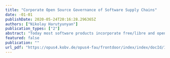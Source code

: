```yaml
---
title: "Corporate Open Source Governance of Software Supply Chains"
date: -01-01
publishDate: 2020-05-24T20:16:28.296365Z
authors: ["Nikolay Harutyunyan"]
publication_types: ["2"]
abstract: "Today most software products incorporate free/libre and open source software (FLOSS) components. FLOSS components are used in development infrastructures, generic and non-differentiating features and functionalities, web browsers, databases, and operating systems. Some software products are built on top of FLOSS frameworks. Open source software usage often ensures lower cost, higher quality, and quick availability, especially when using generic software components and libraries.  Using open source software in products comes with legal, business, and technical risks, however. A major challenge for companies is understanding and complying with licenses and regulations related to the FLOSS components they use in their products. On a deeper level, these issues go beyond the in-house software development, including complete software supply chains and FLOSS components used within them. The potential risks of using open source components can result in litigation due to open source license non-compliance, copyright infringement, or loss of intellectual property. There are several ongoing court cases in Germany, in China, and in the USA, which highlight the significance of the above-mentioned risks.  Companies can address the risks of FLOSS use by establishing corporate open source governance – a set of processes, best practices, and tools employed by companies to govern the use of FLOSS components as parts of their commercial products while minimizing their risks and maximizing their benefit from such use. Corporate open source governance covers topics of open source component selection and approval, ensuring open source license compliance through code scans and audits, as well as bill of materials management focused on open source component and their metadata, etc.  The goal of our research project was to build a methodological framework for corporate open source governance in companies with software-intensive products. In the scope of this dissertation, we researched the state of the art regarding the corporate open source governance in the literature, built a theory of industry best practices for corporate open source governance based on expert interviews and other primary materials, and evaluated the proposed theory through a multiple-case case study at German companies operating internationally.  In the first stage, we studied the state of the art in academic research through a literature review of 87 publications on the topic. We conducted a qualitative data analysis of the papers, deriving the core concepts of corporate open source governance from the literature – risks of the ungoverned FLOSS use, getting started with FLOSS governance, inbound governance, supply chain management, outbound governance, and general governance. We then mapped the reviewed papers to the identified core concepts and presented highlights on each concept, which were later compared with the insights from the proposed theory.  In the second stage, we asked the overarching research question of how companies using open source components in their products should govern this use based on the industry best practices. Taking a practice-based approach, we conducted a qualitative survey that included 20 primary materials (published governance guidelines, white papers, slides) and 21 expert interviews at 15 companies with an advanced understanding of open source governance. Based on the findings from the qualitative survey, we built a theory of industry best practices for corporate open source governance, with a particular focus on supply chain management. Our theory proposes industry best practices on the core topics of FLOSS governance in companies – getting started with corporate open source governance, inbound governance, outbound governance, general governance, and the focal topic of the study – supply chain management in the context of open source governance. Going beyond the textual presentation of the theory, we also presented our findings in an actionable and industry-friendly format of interconnected best practice patterns that formed a handbook for corporate open source governance. We attached excerpts from our governance handbook in the appendix of this dissertation.  In the third stage, we evaluated the proposed theory through a multiple-case case study with a holistic design at two case studies in production-level projects at two large German companies that used open source software in their products, but lacked open source governance. Case Study A was a 2.5-year longitudinal study into a company that was just getting started with open source governance. This enabled us to evaluate the getting started and inbound governance aspects of our theory. The length of the study enabled us to thoroughly analyze the current use of open source software and its informal governance in the various divisions of the company, followed by the guided implementation of the industry best practices from our theory. We then observed how the best practices were applied in a real-life production environment. Case Study B was a one-year longitudinal study into a company that already has the fundamental framework for open source governance, but lacks processes and practices for governing the use of open source software from its supply chain. Using the initial situation assessment as a baseline, we implemented the industry best practices on supply chain management from our theory. We then observed the effectiveness of the proposed practices in improving FLOSS governance and the drawbacks of these practices. In both case studies, we evaluated our theory using the quality criteria of completeness, variability, structure, comprehension, understandability, applicability, relevance, significance, and usefulness.  We conclude the dissertation by discussing the key results highlighting the value of our contribution to both academia and industry. On one hand, our research publications enrich academic research on open source governance. On the other hand, practitioners can follow the suggested best practices applying the governance handbook we developed. We also discussed the limitations of this dissertation to both theory building and theory evaluation. We then suggested directions for further research that could enrich the topic of corporate open source governance, for example, industry best practices for open source license compliance and its automation, setting up and managing an open source program office, open source component search and selection, and release management."
featured: false
publication: ""
url_pdf: "https://opus4.kobv.de/opus4-fau/frontdoor/index/index/docId/12272"
---
```


